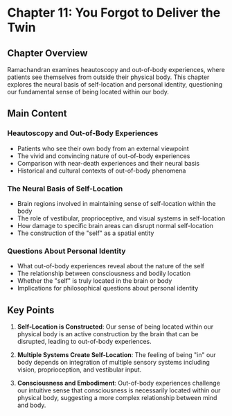 # Chapter 11: You Forgot to Deliver the Twin

## Chapter Overview
Ramachandran examines heautoscopy and out-of-body experiences, where patients see themselves from outside their physical body. This chapter explores the neural basis of self-location and personal identity, questioning our fundamental sense of being located within our body.

## Main Content

### Heautoscopy and Out-of-Body Experiences
- Patients who see their own body from an external viewpoint
- The vivid and convincing nature of out-of-body experiences
- Comparison with near-death experiences and their neural basis
- Historical and cultural contexts of out-of-body phenomena

### The Neural Basis of Self-Location
- Brain regions involved in maintaining sense of self-location within the body
- The role of vestibular, proprioceptive, and visual systems in self-location
- How damage to specific brain areas can disrupt normal self-location
- The construction of the "self" as a spatial entity

### Questions About Personal Identity
- What out-of-body experiences reveal about the nature of the self
- The relationship between consciousness and bodily location
- Whether the "self" is truly located in the brain or body
- Implications for philosophical questions about personal identity

## Key Points

1. **Self-Location is Constructed**: Our sense of being located within our physical body is an active construction by the brain that can be disrupted, leading to out-of-body experiences.

2. **Multiple Systems Create Self-Location**: The feeling of being "in" our body depends on integration of multiple sensory systems including vision, proprioception, and vestibular input.

3. **Consciousness and Embodiment**: Out-of-body experiences challenge our intuitive sense that consciousness is necessarily located within our physical body, suggesting a more complex relationship between mind and body.
